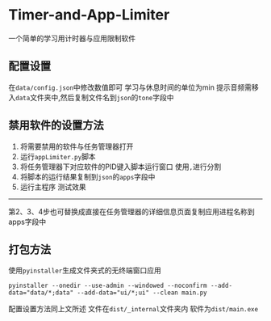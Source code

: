 # Timer-and-App-Limiter
一个简单的学习用计时器与应用限制软件

## 配置设置
在```data/config.json```中修改数值即可
学习与休息时间的单位为min
提示音频需移入```data```文件夹中,然后复制文件名到```json```的```tone```字段中

## 禁用软件的设置方法
1. 将需要禁用的软件与任务管理器打开
2. 运行```appLimiter.py```脚本
3. 将任务管理器下对应软件的PID键入脚本运行窗口 使用```,```进行分割
4. 将脚本的运行结果复制到```json```的```apps```字段中
5. 运行主程序 测试效果
---
第2、3、4步也可替换成直接在任务管理器的详细信息页面复制应用进程名称到apps字段中

## 打包方法
使用```pyinstaller```生成文件夹式的无终端窗口应用
```
pyinstaller --onedir --use-admin --windowed --noconfirm --add-data="data/*;data" --add-data="ui/*;ui" --clean main.py
```
配置设置方法同上文所述 文件在```dist/_internal```文件夹内 软件为```dist/main.exe```

